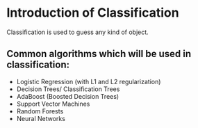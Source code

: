 # Introduction of Classification
Classification is used to guess any kind of object.

## Common algorithms which will be used in classification:
- Logistic Regression (with L1 and L2 regularization)
- Decision Trees/ Classification Trees
- AdaBoost (Boosted Decision Trees)
- Support Vector Machines
- Random Forests
- Neural Networks
